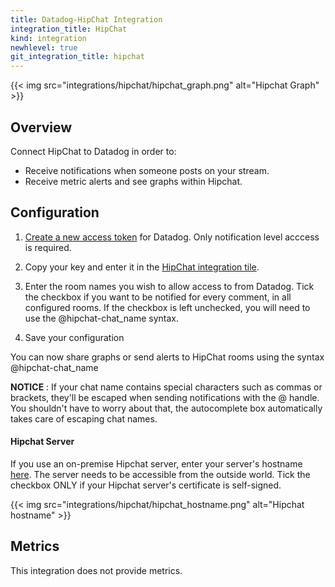 ```yaml
---
title: Datadog-HipChat Integration
integration_title: HipChat
kind: integration
newhlevel: true
git_integration_title: hipchat
---
```


{{< img src="integrations/hipchat/hipchat_graph.png" alt="Hipchat Graph" >}}

## Overview

Connect HipChat to Datadog in order to:

* Receive notifications when someone posts on your stream.
* Receive metric alerts and see graphs within Hipchat.

## Configuration

1. [Create a new access token](https://www.hipchat.com/admin/api) for Datadog. Only notification level acccess is required.

2. Copy your key and enter it in the [HipChat integration tile](https://app.datadoghq.com/account/settings#integrations/hipchat).

3. Enter the room names you wish to allow access to from Datadog.
Tick the checkbox if you want to be notified for every comment, in all configured rooms. If the checkbox is left unchecked, you will need to use the @hipchat-chat_name syntax.

4. Save your configuration

You can now share graphs or send alerts to HipChat rooms using the syntax @hipchat-chat_name

**NOTICE** : If your chat name contains special characters such as commas or brackets, they'll be escaped when sending notifications with the @ handle. You shouldn't have to worry about that, the autocomplete box automatically takes care of escaping chat names.

#### Hipchat Server

If you use an on-premise Hipchat server, enter your server's hostname [here](https://app.datadoghq.com/account/settings#integrations/hipchat). 
The server needs to be accessible from the outside world. Tick the checkbox ONLY if your Hipchat server's certificate is self-signed.

{{< img src="integrations/hipchat/hipchat_hostname.png" alt="Hipchat hostname" >}}

## Metrics

This integration does not provide metrics.

